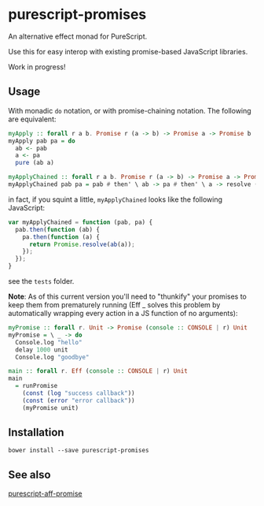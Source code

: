 # purescript-promises

An alternative effect monad for PureScript.

Use this for easy interop with existing promise-based JavaScript libraries.

Work in progress!

## Usage

With monadic `do` notation, or with promise-chaining notation. The following are
equivalent:

```purescript
myApply :: forall r a b. Promise r (a -> b) -> Promise a -> Promise b
myApply pab pa = do
  ab <- pab
  a <- pa
  pure (ab a)

myApplyChained :: forall r a b. Promise r (a -> b) -> Promise a -> Promise b
myApplyChained pab pa = pab # then' \ ab -> pa # then' \ a -> resolve (ab a)
```

in fact, if you squint a little, `myApplyChained` looks like the following JavaScript:

```javascript
var myApplyChained = function (pab, pa) {
  pab.then(function (ab) {
    pa.then(function (a) {
      return Promise.resolve(ab(a));
    });
  });
}
```

see the `tests` folder.

**Note**: As of this current version you'll need to "thunkify" your promises to
keep them from prematurely running (Eff _ solves this problem by automatically
wrapping every action in a JS function of no arguments):

```purescript
myPromise :: forall r. Unit -> Promise (console :: CONSOLE | r) Unit
myPromise = \ _ -> do
  Console.log "hello"
  delay 1000 unit
  Console.log "goodbye"

main :: forall r. Eff (console :: CONSOLE | r) Unit  
main
  = runPromise
    (const (log "success callback"))
    (const (error "error callback"))
    (myPromise unit)
```

## Installation

`bower install --save purescript-promises`

## See also
[purescript-aff-promise](https://github.com/nwolverson/purescript-aff-promise)
